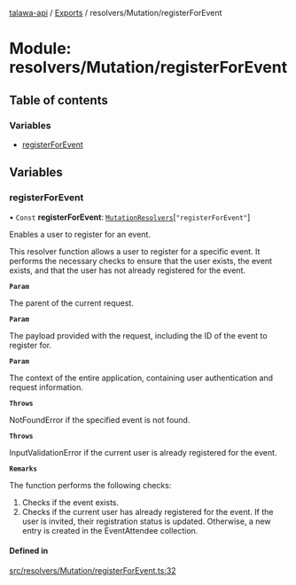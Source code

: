 [talawa-api](../README.md) / [Exports](../modules.md) / resolvers/Mutation/registerForEvent

# Module: resolvers/Mutation/registerForEvent

## Table of contents

### Variables

- [registerForEvent](resolvers_Mutation_registerForEvent.md#registerforevent)

## Variables

### registerForEvent

• `Const` **registerForEvent**: [`MutationResolvers`](types_generatedGraphQLTypes.md#mutationresolvers)[``"registerForEvent"``]

Enables a user to register for an event.

This resolver function allows a user to register for a specific event.
It performs the necessary checks to ensure that the user exists, the event exists,
and that the user has not already registered for the event.

**`Param`**

The parent of the current request.

**`Param`**

The payload provided with the request, including the ID of the event to register for.

**`Param`**

The context of the entire application, containing user authentication and request information.

**`Throws`**

NotFoundError if the specified event is not found.

**`Throws`**

InputValidationError if the current user is already registered for the event.

**`Remarks`**

The function performs the following checks:
1. Checks if the event exists.
2. Checks if the current user has already registered for the event.
If the user is invited, their registration status is updated. Otherwise, a new entry is created in the EventAttendee collection.

#### Defined in

[src/resolvers/Mutation/registerForEvent.ts:32](https://github.com/PalisadoesFoundation/talawa-api/blob/e5f7a9d/src/resolvers/Mutation/registerForEvent.ts#L32)
